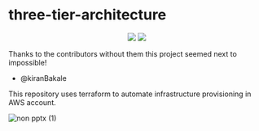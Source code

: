 # three-tier-architecture

<p align="center">
  <img src ="https://img.shields.io/badge/Terraform-412991.svg?style&logo=Terraform&logoColor=white"/>
  <img src ="https://img.shields.io/badge/Amazon_AWS-FFA500.svg?style&logo=amazonaws&logoColor=white" size = 40px/>

  Thanks to the contributors without them this project seemed next to impossible!

- @kiranBakale

  
</p>  
This repository uses terraform to automate infrastructure provisioning in AWS account.

![non pptx (1)](https://github.com/kiranbakale/three-tier-architecture/assets/46279617/ebd70fac-d211-44a5-a255-553966df6620)

